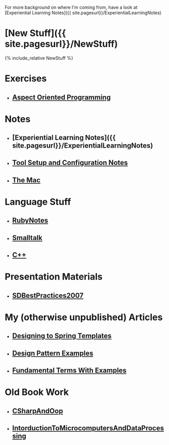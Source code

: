 For more background on where I'm coming from, have a look at
[Experiential Learning Notes]({{ site.pagesurl}}/ExperientialLearningNotes)



# [New Stuff]({{ site.pagesurl}}/NewStuff)
{% include_relative NewStuff %}

# Exercises
* ## [Aspect Oriented Programming]({site.pagesurl}}/AspectOrientedProgramming)

# Notes
* ## [Experiential Learning Notes]({{ site.pagesurl}}/ExperientialLearningNotes)
* ## [Tool Setup and Configuration Notes]({{site.pagesurl}}/Tool_Setup_and_Configuration_Notes)
* ## [The Mac]({{site.pagesurl}}/The_Mac)

# Language Stuff
* ## [RubyNotes]({{site.pagesurl}}/RubyNotes)
* ## [Smalltalk]({{site.pagesurl}}/Smalltalk)
* ## [C++]({{site.pagesurl}}/Cxx)

# Presentation Materials
* ## [SDBestPractices2007]({{site.pagesurl}}/SDBestPractices2007)

# My (otherwise unpublished) Articles
* ## [Designing to Spring Templates]({{site.pagesurl}}/Designing_to_Spring_Templates)
* ## [Design Pattern Examples]({{site.pagesurl}}/Design_Pattern_Examples)
* ## [Fundamental Terms With Examples]({{site.pagesurl}}/Fundamental_Terms_With_Examples)

# Old Book Work
* ## [CSharpAndOop]({{site.pagesurl}}/CSharpAndOop)
* ## [IntorductionToMicrocomputersAndDataProcessing]({{site.pagesurl}}/IntorductionToMicrocomputersAndDataProcessing)

